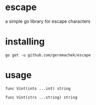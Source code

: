 # escape
a simple go library for escape characters

# installing

```
go get -u github.com/geremachek/escape
```

# usage

```func Vint(ints ...int) string```

```func Vint(strs ...string) string```
